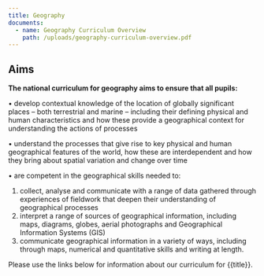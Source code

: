 ```yaml
---
title: Geography
documents:
  - name: Geography Curriculum Overview
    path: /uploads/geography-curriculum-overview.pdf
---
```

## Aims

**The national curriculum for geography aims to ensure that all pupils:** 

•	develop contextual knowledge of the location of globally significant places – both terrestrial and marine – including their defining physical and human characteristics and how these provide a geographical context for understanding the actions of processes

•	 understand the processes that give rise to key physical and human geographical features of the world, how these are interdependent and how they bring about spatial variation and change over time 

•	are competent in the geographical skills needed to: 

1. collect, analyse and communicate with a range of data gathered through experiences of fieldwork that deepen their understanding of geographical processes 
2. interpret a range of sources of geographical information, including maps, diagrams, globes, aerial photographs and Geographical Information Systems (GIS) 
3. communicate geographical information in a variety of ways, including through maps, numerical and quantitative skills and writing at length.

Please use the links below for information about our curriculum for {{title}}.